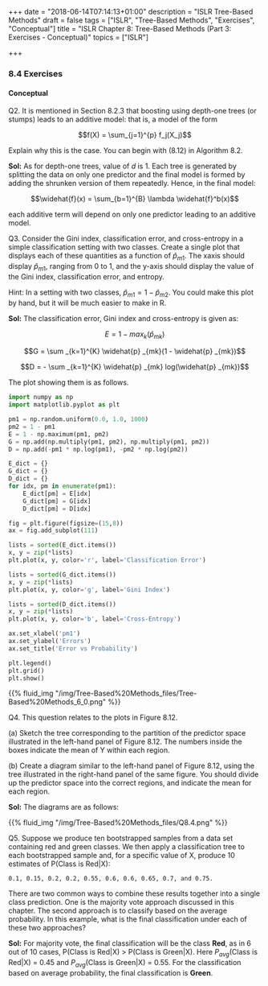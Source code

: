 +++
date = "2018-06-14T07:14:13+01:00"
description = "ISLR Tree-Based Methods"
draft = false
tags = ["ISLR", "Tree-Based Methods", "Exercises", "Conceptual"]
title = "ISLR Chapter 8: Tree-Based Methods (Part 3: Exercises - Conceptual)"
topics = ["ISLR"]

+++


### 8.4 Exercises
#### Conceptual

Q2. It is mentioned in Section 8.2.3 that boosting using depth-one trees (or stumps) leads to an additive model: that is, a model of the form

$$f(X) = \sum_{j=1}^{p} f_j(X_j)$$

Explain why this is the case. You can begin with (8.12) in Algorithm 8.2.

<b>Sol:</b> As for depth-one trees, value of $d$ is 1. Each tree is generated by splitting the data on only one predictor and the final model is formed by adding the shrunken version of them repeatedly. Hence, in the final model:

$$\widehat{f}(x) = \sum_{b=1}^{B} \lambda \widehat{f}^b(x)$$

each additive term will depend on only one predictor leading to an additive model.

Q3. Consider the Gini index, classification error, and cross-entropy in a simple classification setting with two classes. Create a single plot that displays each of these quantities as a function of $\widehat{p}_ {m1}$. The xaxis
should display $\widehat{p}_{m1}$, ranging from 0 to 1, and the y-axis should display the value of the Gini index, classification error, and entropy.

Hint: In a setting with two classes, $\widehat{p}_ {m1} = 1− \widehat{p}_ {m2}$. You could make this plot by hand, but it will be much easier to make in R.

<b>Sol:</b> The classification error, Gini index and cross-entropy is given as:

$$E = 1 - max_k(\widehat{p} _{mk})$$

$$G = \sum _{k=1}^{K} \widehat{p} _{mk}(1 - \widehat{p} _{mk})$$

$$D = - \sum _{k=1}^{K} \widehat{p} _{mk} log(\widehat{p} _{mk})$$

The plot showing them is as follows.


```python
import numpy as np
import matplotlib.pyplot as plt

pm1 = np.random.uniform(0.0, 1.0, 1000)
pm2 = 1 - pm1
E = 1 - np.maximum(pm1, pm2)
G = np.add(np.multiply(pm1, pm2), np.multiply(pm1, pm2))
D = np.add(-pm1 * np.log(pm1), -pm2 * np.log(pm2))

E_dict = {}
G_dict = {}
D_dict = {}
for idx, pm in enumerate(pm1):
    E_dict[pm] = E[idx]
    G_dict[pm] = G[idx]
    D_dict[pm] = D[idx]

fig = plt.figure(figsize=(15,8))
ax = fig.add_subplot(111)

lists = sorted(E_dict.items())
x, y = zip(*lists)
plt.plot(x, y, color='r', label='Classification Error')

lists = sorted(G_dict.items())
x, y = zip(*lists)
plt.plot(x, y, color='g', label='Gini Index')

lists = sorted(D_dict.items())
x, y = zip(*lists)
plt.plot(x, y, color='b', label='Cross-Entropy')

ax.set_xlabel('pm1')
ax.set_ylabel('Errors')
ax.set_title('Error vs Probability')

plt.legend()
plt.grid()
plt.show()
```

{{% fluid_img "/img/Tree-Based%20Methods_files/Tree-Based%20Methods_6_0.png" %}}

Q4. This question relates to the plots in Figure 8.12.

(a) Sketch the tree corresponding to the partition of the predictor space illustrated in the left-hand panel of Figure 8.12. The numbers inside the boxes indicate the mean of Y within each region.

(b) Create a diagram similar to the left-hand panel of Figure 8.12, using the tree illustrated in the right-hand panel of the same figure. You should divide up the predictor space into the correct regions, and indicate the mean for each region.

<b>Sol:</b> The diagrams are as follows:

{{% fluid_img "/img/Tree-Based%20Methods_files/Q8.4.png" %}}

Q5. Suppose we produce ten bootstrapped samples from a data set containing red and green classes. We then apply a classification tree to each bootstrapped sample and, for a specific value of X, produce 10 estimates of P(Class is Red|X):

    0.1, 0.15, 0.2, 0.2, 0.55, 0.6, 0.6, 0.65, 0.7, and 0.75.

There are two common ways to combine these results together into a single class prediction. One is the majority vote approach discussed in this chapter. The second approach is to classify based on the average probability. In this example, what is the final classification under each of these two approaches?

<b>Sol:</b> For majority vote, the final classification will be the class <b>Red</b>, as in 6 out of 10 cases, P(Class is Red|X) > P(Class is Green|X). Here $P_ {avg}$(Class is Red|X) = 0.45 and $P_ {avg}$(Class is Green|X) = 0.55. For the classification based on average probability, the final classification is <b>Green</b>.
